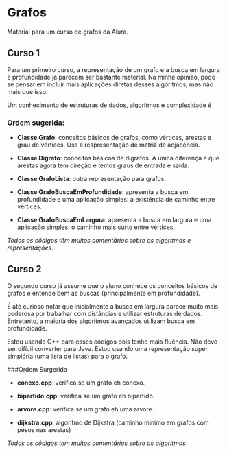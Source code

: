 # Grafos

Material para um curso de grafos da Alura.

## Curso 1

Para um primeiro curso, a representação de um grafo e a busca em largura
 e profundidade já parecem ser bastante material. Na minha opinião, pode se pensar em incluir
 mais aplicações diretas desses algoritmos, mas não mais que isso.
 
 Um conhecimento de estruturas de dados, algoritmos e complexidade é 

### Ordem sugerida:
- **Classe Grafo**: conceitos básicos de grafos, como vértices, 
arestas e grau de vértices. Usa a respresentação de matriz de adjacência.

- **Classe Digrafo**: conceitos básicos de digrafos. A única diferença é
que arestas agora tem direção e temos graus de entrada e saída. 

- **Classe GrafoLista**: outra representação para grafos.

- **Classe GrafoBuscaEmProfundidade**: apresenta a busca em profundidade
e uma aplicação simples: a existência de caminho entre vértices.

- **Classe GrafoBuscaEmLargura**: apresenta a busca em largura e uma
aplicação simples: o caminho mais curto entre vértices.

*Todos os códigos têm muitos comentários sobre os algoritmos e representações*.

## Curso 2

O segundo curso já assume que o aluno conhece os conceitos básicos de grafos e
entende bem as buscas (principalmente em profundidade).

É até curioso notar que inicialmente a busca em largura parece muito mais poderosa
por trabalhar com distâncias e utilizar estruturas de dados. Entretanto, a maioria
dos algoritmos avançados utilizam busca em profundidade.

Estou usando C++ para esses códigos pois tenho mais fluência. Não deve ser difícil converter
para Java. Estou usando uma representação super simplória (uma lista de listas) para o grafo.

###Ordem Surgerida

- **conexo.cpp**: verifica se um grafo eh conexo.

- **bipartido.cpp**: verifica se um grafo eh bipartido.

- **arvore.cpp**: verifica se um grafo eh uma arvore.

- **dijkstra.cpp**: algoritmo de Dijkstra (caminho minimo em grafos com pesos nas arestas) 

*Todos os códigos tem muitos comentários sobre os algoritmos*

